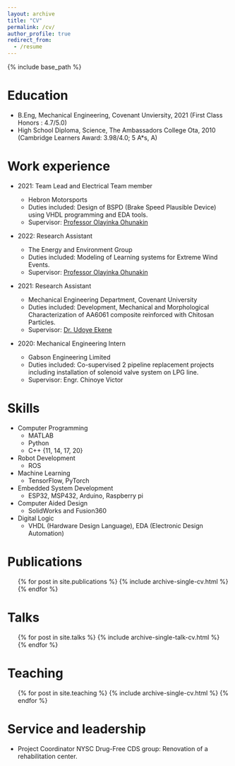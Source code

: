 ```yaml
---
layout: archive
title: "CV"
permalink: /cv/
author_profile: true
redirect_from:
  - /resume
---
```


{% include base_path %}

Education
======
* B.Eng, Mechanical Engineering, Covenant Unviersity, 2021 (First Class Honors : 4.7/5.0)
* High School Diploma, Science, The Ambassadors College Ota, 2010 (Cambridge Learners Award: 3.98/4.0; 5 A*s, A)

Work experience
======
* 2021: Team Lead and Electrical Team member
  * Hebron Motorsports
  * Duties included: Design of BSPD (Brake Speed Plausible Device) using VHDL programming and EDA tools.
  * Supervisor: [Professor Olayinka Ohunakin](https://africa.berkeley.edu/people/olayinka-s-ohunakin)
  
* 2022: Research Assistant
  * The Energy and Environment Group
  * Duties included: Modeling of Learning systems for Extreme Wind Events.
  * Supervisor: [Professor Olayinka Ohunakin](https://africa.berkeley.edu/people/olayinka-s-ohunakin)

* 2021: Research Assistant
  * Mechanical Engineering Department, Covenant University
  * Duties included: Development, Mechanical and Morphological Characterization of AA6061 composite reinforced with Chitosan Particles.
  * Supervisor: [Dr. Udoye Ekene](https://mce.covenantuniversity.edu.ng/images/2020/12/21/engr.-udoye-nduka.png)

* 2020: Mechanical Engineering Intern
  * Gabson Engineering Limited
  * Duties included: Co-supervised 2 pipeline replacement projects including installation of solenoid valve system on LPG line.
  * Supervisor: Engr. Chinoye Victor
  
Skills
======
* Computer Programming
  * MATLAB
  * Python 
  * C++ {11, 14, 17, 20}
* Robot Development
  * ROS
* Machine Learning
  * TensorFlow, PyTorch
* Embedded System Development 
  * ESP32, MSP432, Arduino, Raspberry pi
* Computer Aided Design 
  * SolidWorks and Fusion360
* Digital Logic
  * VHDL (Hardware Design Language), EDA (Electronic Design Automation)

Publications
======
  <ul>{% for post in site.publications %}
    {% include archive-single-cv.html %}
  {% endfor %}</ul>
  
Talks
======
  <ul>{% for post in site.talks %}
    {% include archive-single-talk-cv.html %}
  {% endfor %}</ul>
  
Teaching
======
  <ul>{% for post in site.teaching %}
    {% include archive-single-cv.html %}
  {% endfor %}</ul>
  
Service and leadership
======
* Project Coordinator NYSC Drug-Free CDS group: Renovation of a rehabilitation center.
